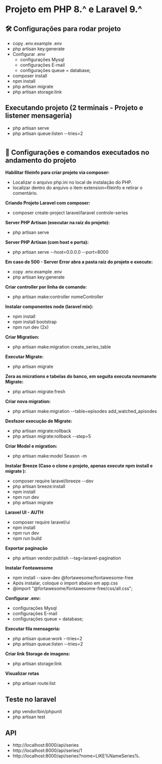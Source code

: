 # Projeto em PHP 8.^ e Laravel 9.^

## 🛠️ Configurações para rodar projeto
- copy .env.example .env
- php artisan key:generate
- Configurar .env
    - configurações Mysql
    - configurações E-mail
    - configurações queue = database;
- composer install
- npm install
- php artisan migrate
- php artisan storage:link

## Executando projeto (2 terminais - Projeto e listener mensageria)
- php artisan serve
- php artisan queue:listen --tries=2


#
## :hammer: Configurações e comandos executados no andamento do projeto

**Habilitar fileinfo para criar projeto via composer:**
- Localizar o arquivo php.ini no local de instalação do PHP.
- localizar dentro do arquivo o item extension=fileinfo e retirar o comentário.

**Criando Projeto Laravel com composer:**
- composer create-project laravel/laravel controle-series


**Server PHP Artisan (executar na raiz do projeto):**
- php artisan serve

**Server PHP Artisan (com host e porta):**
- php artisan serve --host=0.0.0.0 --port=8000

**Em caso de 500 - Server Error abra a pasta raiz do projeto e execute:**
- copy .env.example .env
- php artisan key:generate
    
**Criar controller por linha de comando:**
- php artisan make:controller nomeController

**Instalar componentes node (laravel mix):**
- npm install
- npm install bootstrap
- npm run dev (2x)

**Criar Migration:**
- php artisan make:migration create_series_table

**Executar Migrate:**
- php artisan migrate

**Zera as micrations e tabelas do banco, em seguita executa novmanete Migrate:**
- php artisan migrate:fresh

**Criar nova migration:**
- php artisan make:migration --table=episodes add_watched_apisodes

**Desfazer execução de Migrate:**
- php artisan migrate:rollback
- php artisan migrate:rollback --step=5

**Criar Model e migration:**
- php artisan make:model Season -m

**Instalar Breeze (Caso o clone o projeto, apenas execute npm install e migrate ):**
- composer require laravel/breeze --dev
- php artisan breeze:install
- npm install
- npm run dev
- php artisan migrate

**Laravel UI - AUTH**
- composer require laravel/ui
- npm install
- npm run dev
- npm run build

**Exportar paginação**
- php artisan vendor:publish --tag=laravel-pagination

**Instalar Fontawesome**
- npm install --save-dev @fortawesome/fontawesome-free
- Após instalar, coloque o import abaixo em app.css
- @import "@fortawesome/fontawesome-free/css/all.css";


**Configurar .env:**
- configurações Mysql
- configurações E-mail
- configurações queue = database;

**Executar fila mensageria:**
- php artisan queue:work --tries=2
- php artisan queue:listen --tries=2

**Criar link Storage de imagens:**
- php artisan storage:link

**Visualizar rotas**
- php artisan route:list

## Teste no laravel
- php vendor/bin/phpunit
- php artisan test


## API 
- http://localhost:8000/api/series
- http://localhost:8000/api/series/1
- http://localhost:8000/api/series?nome=LIKE%NameSeries%.


